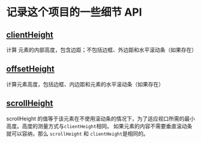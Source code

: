 # 记录这个项目的一些细节 API
## [clientHeight](https://developer.mozilla.org/zh-CN/docs/Web/API/Element/clientHeight)
计算 元素的内部高度，包含边距；不包括边框、外边距和水平滚动条（如果存在）

## [offsetHeight](https://developer.mozilla.org/zh-CN/docs/Web/API/HTMLElement/offsetHeight)
计算元素高度，包括边框、内边距和元素的水平滚动条（如果存在）

## [scrollHeight](https://developer.mozilla.org/zh-CN/docs/Web/API/Element/scrollHeight)
scrollHeight 的值等于该元素在不使用滚动条的情况下，为了适应视口所需的最小高度。高度的测量方式与`clientHeight`相同。
如果元素的内容不需要垂直滚动条就可以容纳，那么 `scrollHeight` 和 `clientHeight`是相同的。
